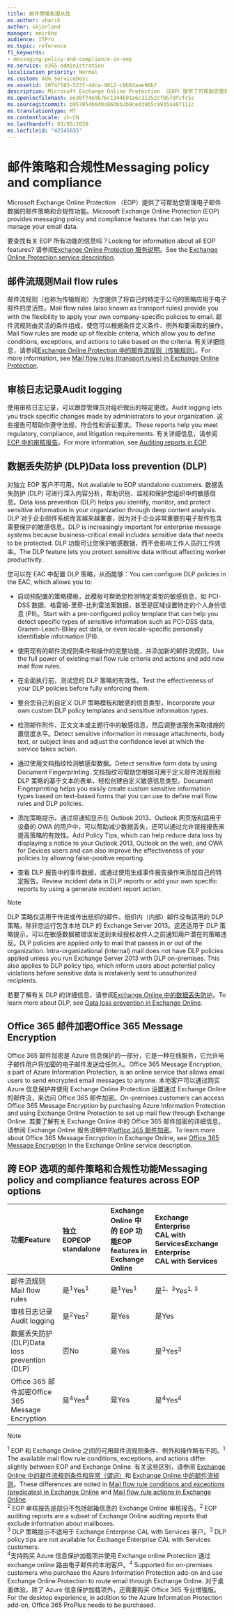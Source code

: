 ```yaml
---
title: 邮件策略和遵从性
ms.author: sharik
author: skjerland
manager: mnirkhe
audience: ITPro
ms.topic: reference
f1_keywords:
- messaging-policy-and-compliance-in-eop
ms.service: o365-administration
localization_priority: Normal
ms.custom: Adm_ServiceDesc
ms.assetid: 1074f583-523f-4dca-9012-c9b93aae96b7
description: Microsoft Exchange Online Protection （EOP）提供了可帮助您管理电子邮件数据的邮件策略和合规性功能。
ms.openlocfilehash: ee30f74e9b76c1344b91a6c31352cf857dfcfc5c
ms.sourcegitcommit: b957054b6d0a96dbb2b9ced39b5c9935aa07111c
ms.translationtype: MT
ms.contentlocale: zh-CN
ms.lasthandoff: 03/05/2020
ms.locfileid: "42545835"
---
```

# <a name="messaging-policy-and-compliance"></a><span data-ttu-id="48fcd-103">邮件策略和合规性</span><span class="sxs-lookup"><span data-stu-id="48fcd-103">Messaging policy and compliance</span></span>

<span data-ttu-id="48fcd-104">Microsoft Exchange Online Protection （EOP）提供了可帮助您管理电子邮件数据的邮件策略和合规性功能。</span><span class="sxs-lookup"><span data-stu-id="48fcd-104">Microsoft Exchange Online Protection (EOP) provides messaging policy and compliance features that can help you manage your email data.</span></span>

<span data-ttu-id="48fcd-105">要查找有关 EOP 所有功能的信息吗？</span><span class="sxs-lookup"><span data-stu-id="48fcd-105">Looking for information about all EOP features?</span></span> <span data-ttu-id="48fcd-106">请参阅[Exchange Online Protection 服务说明](exchange-online-protection-service-description.md)。</span><span class="sxs-lookup"><span data-stu-id="48fcd-106">See the [Exchange Online Protection service description](exchange-online-protection-service-description.md).</span></span>

## <a name="mail-flow-rules"></a><span data-ttu-id="48fcd-107">邮件流规则</span><span class="sxs-lookup"><span data-stu-id="48fcd-107">Mail flow rules</span></span>

<span data-ttu-id="48fcd-108">邮件流规则（也称为传输规则）为您提供了将自己的特定于公司的策略应用于电子邮件的灵活性。</span><span class="sxs-lookup"><span data-stu-id="48fcd-108">Mail flow rules (also known as transport rules) provide you with the flexibility to apply your own company-specific policies to email.</span></span> <span data-ttu-id="48fcd-109">邮件流规则由灵活的条件组成，使您可以根据条件定义条件、例外和要采取的操作。</span><span class="sxs-lookup"><span data-stu-id="48fcd-109">Mail flow rules are made up of flexible criteria, which allow you to define conditions, exceptions, and actions to take based on the criteria.</span></span> <span data-ttu-id="48fcd-110">有关详细信息，请参阅[Exchange Online Protection 中的邮件流规则（传输规则）](https://docs.microsoft.com/microsoft-365/security/office-365-security/mail-flow-rules-transport-rules-0)。</span><span class="sxs-lookup"><span data-stu-id="48fcd-110">For more information, see [Mail flow rules (transport rules) in Exchange Online Protection](https://docs.microsoft.com/microsoft-365/security/office-365-security/mail-flow-rules-transport-rules-0).</span></span>

## <a name="audit-logging"></a><span data-ttu-id="48fcd-111">审核日志记录</span><span class="sxs-lookup"><span data-stu-id="48fcd-111">Audit logging</span></span>

<span data-ttu-id="48fcd-112">使用审核日志记录，可以跟踪管理员对组织做出的特定更改。</span><span class="sxs-lookup"><span data-stu-id="48fcd-112">Audit logging lets you track specific changes made by administrators to your organization.</span></span> <span data-ttu-id="48fcd-113">这些报告可帮助你遵守法规、符合性和诉讼要求。</span><span class="sxs-lookup"><span data-stu-id="48fcd-113">These reports help you meet regulatory, compliance, and litigation requirements.</span></span> <span data-ttu-id="48fcd-114">有关详细信息，请参阅[EOP 中的审核报告](https://docs.microsoft.com/microsoft-365/security/office-365-security/auditing-reports-in-eop)。</span><span class="sxs-lookup"><span data-stu-id="48fcd-114">For more information, see [Auditing reports in EOP](https://docs.microsoft.com/microsoft-365/security/office-365-security/auditing-reports-in-eop).</span></span>

## <a name="data-loss-prevention-dlp"></a><span data-ttu-id="48fcd-115">数据丢失防护 (DLP)</span><span class="sxs-lookup"><span data-stu-id="48fcd-115">Data loss prevention (DLP)</span></span>

<span data-ttu-id="48fcd-116">对独立 EOP 客户不可用。</span><span class="sxs-lookup"><span data-stu-id="48fcd-116">Not available to EOP standalone customers.</span></span> <span data-ttu-id="48fcd-117">数据丢失防护 (DLP) 可进行深入内容分析，帮助识别、监视和保护您组织中的敏感信息。</span><span class="sxs-lookup"><span data-stu-id="48fcd-117">Data loss prevention (DLP) helps you identify, monitor, and protect sensitive information in your organization through deep content analysis.</span></span> <span data-ttu-id="48fcd-118">DLP 对于企业邮件系统而言越来越重要，因为对于企业非常重要的电子邮件包含需要保护的敏感信息。</span><span class="sxs-lookup"><span data-stu-id="48fcd-118">DLP is increasingly important for enterprise message systems because business-critical email includes sensitive data that needs to be protected.</span></span> <span data-ttu-id="48fcd-119">DLP 功能可让您保护敏感数据，而不会影响工作人员的工作效率。</span><span class="sxs-lookup"><span data-stu-id="48fcd-119">The DLP feature lets you protect sensitive data without affecting worker productivity.</span></span>

<span data-ttu-id="48fcd-120">您可以在 EAC 中配置 DLP 策略，从而能够：</span><span class="sxs-lookup"><span data-stu-id="48fcd-120">You can configure DLP policies in the EAC, which allows you to:</span></span>

- <span data-ttu-id="48fcd-121">启动预配置的策略模板，此模板可帮助您检测特定类型的敏感信息，如 PCI-DSS 数据、格雷姆-里奇-比利雷法案数据，甚至是区域设置特定的个人身份信息 (PII)。</span><span class="sxs-lookup"><span data-stu-id="48fcd-121">Start with a pre-configured policy template that can help you detect specific types of sensitive information such as PCI-DSS data, Gramm-Leach-Bliley act data, or even locale-specific personally identifiable information (PII).</span></span>

- <span data-ttu-id="48fcd-122">使用现有的邮件流规则条件和操作的完整功能，并添加新的邮件流规则。</span><span class="sxs-lookup"><span data-stu-id="48fcd-122">Use the full power of existing mail flow rule criteria and actions and add new mail flow rules.</span></span>

- <span data-ttu-id="48fcd-123">在全面执行前，测试您的 DLP 策略的有效性。</span><span class="sxs-lookup"><span data-stu-id="48fcd-123">Test the effectiveness of your DLP policies before fully enforcing them.</span></span>

- <span data-ttu-id="48fcd-124">整合您自己的自定义 DLP 策略模板和敏感的信息类型。</span><span class="sxs-lookup"><span data-stu-id="48fcd-124">Incorporate your own custom DLP policy templates and sensitive information types.</span></span>

- <span data-ttu-id="48fcd-125">检测邮件附件、正文文本或主题行中的敏感信息，然后调整该服务采取措施的置信度水平。</span><span class="sxs-lookup"><span data-stu-id="48fcd-125">Detect sensitive information in message attachments, body text, or subject lines and adjust the confidence level at which the service takes action.</span></span>

- <span data-ttu-id="48fcd-126">通过使用文档指纹检测敏感型数据。</span><span class="sxs-lookup"><span data-stu-id="48fcd-126">Detect sensitive form data by using Document Fingerprinting.</span></span> <span data-ttu-id="48fcd-127">文档指纹可帮助您根据可用于定义邮件流规则和 DLP 策略的基于文本的表单，轻松创建自定义敏感信息类型。</span><span class="sxs-lookup"><span data-stu-id="48fcd-127">Document Fingerprinting helps you easily create custom sensitive information types based on text-based forms that you can use to define mail flow rules and DLP policies.</span></span>

- <span data-ttu-id="48fcd-128">添加策略提示，通过将通知显示在 Outlook 2013、Outlook 网页版和适用于设备的 OWA 的用户中，可以帮助减少数据丢失，还可以通过允许误报报告来提高策略的有效性。</span><span class="sxs-lookup"><span data-stu-id="48fcd-128">Add Policy Tips, which can help reduce data loss by displaying a notice to your Outlook 2013, Outlook on the web, and OWA for Devices users and can also improve the effectiveness of your policies by allowing false-positive reporting.</span></span>

- <span data-ttu-id="48fcd-129">查看 DLP 报告中的事件数据，或通过使用生成事件报告操作来添加自己的特定报告。</span><span class="sxs-lookup"><span data-stu-id="48fcd-129">Review incident data in DLP reports or add your own specific reports by using a generate incident report action.</span></span>

> [!NOTE]
> <span data-ttu-id="48fcd-p106">DLP 策略仅适用于传进或传出组织的邮件。组织内（内部）邮件没有适用的 DLP 策略，除非您运行包含本地 DLP 的 Exchange Server 2013。这还适用于 DLP 策略提示，可以在敏感数据被错误发送到未经授权收件人之前通知用户潜在的策略违反。</span><span class="sxs-lookup"><span data-stu-id="48fcd-p106">DLP policies are applied only to mail that passes in or out of the organization. Intra-organizational (internal) mail does not have DLP policies applied unless you run Exchange Server 2013 with DLP on-premises. This also applies to DLP policy tips, which inform users about potential policy violations before sensitive data is mistakenly sent to unauthorized recipients.</span></span>

<span data-ttu-id="48fcd-133">若要了解有关 DLP 的详细信息，请参阅[Exchange Online 中的数据丢失防护](https://docs.microsoft.com/exchange/security-and-compliance/data-loss-prevention/data-loss-prevention)。</span><span class="sxs-lookup"><span data-stu-id="48fcd-133">To learn more about DLP, see [Data loss prevention in Exchange Online](https://docs.microsoft.com/exchange/security-and-compliance/data-loss-prevention/data-loss-prevention).</span></span>

## <a name="office-365-message-encryption"></a><span data-ttu-id="48fcd-134">Office 365 邮件加密</span><span class="sxs-lookup"><span data-stu-id="48fcd-134">Office 365 Message Encryption</span></span>

<span data-ttu-id="48fcd-135">Office 365 邮件加密是 Azure 信息保护的一部分，它是一种在线服务，它允许电子邮件用户将加密的电子邮件发送给任何人。</span><span class="sxs-lookup"><span data-stu-id="48fcd-135">Office 365 Message Encryption, a part of Azure Information Protection, is an online service that allows email users to send encrypted email messages to anyone.</span></span> <span data-ttu-id="48fcd-136">本地客户可以通过购买 Azure 信息保护并使用 Exchange Online Protection 设置通过 Exchange Online 的邮件流，来访问 Office 365 邮件加密。</span><span class="sxs-lookup"><span data-stu-id="48fcd-136">On-premises customers can access Office 365 Message Encryption by purchasing Azure Information Protection and using Exchange Online Protection to set up mail flow through Exchange Online.</span></span> <span data-ttu-id="48fcd-137">若要了解有关 Exchange Online 中的 Office 365 邮件加密的详细信息，请参阅 Exchange Online 服务说明中的[office 365 邮件加密](../exchange-online-service-description/message-policy-and-compliance.md#office-365-message-encryption)。</span><span class="sxs-lookup"><span data-stu-id="48fcd-137">To learn more about Office 365 Message Encryption in Exchange Online, see [Office 365 Message Encryption](../exchange-online-service-description/message-policy-and-compliance.md#office-365-message-encryption) in the Exchange Online service description.</span></span>

## <a name="messaging-policy-and-compliance-features-across-eop-options"></a><span data-ttu-id="48fcd-138">跨 EOP 选项的邮件策略和合规性功能</span><span class="sxs-lookup"><span data-stu-id="48fcd-138">Messaging policy and compliance features across EOP options</span></span>

|<span data-ttu-id="48fcd-139">**功能**</span><span class="sxs-lookup"><span data-stu-id="48fcd-139">**Feature**</span></span>|<span data-ttu-id="48fcd-140">**独立 EOP**</span><span class="sxs-lookup"><span data-stu-id="48fcd-140">**EOP standalone**</span></span>|<span data-ttu-id="48fcd-141">**Exchange Online 中<br/>的 EOP 功能**</span><span class="sxs-lookup"><span data-stu-id="48fcd-141">**EOP features in <br/> Exchange Online**</span></span>|<span data-ttu-id="48fcd-142">**Exchange Enterprise <br/> CAL with Services**</span><span class="sxs-lookup"><span data-stu-id="48fcd-142">**Exchange Enterprise <br/> CAL with Services**</span></span>|
|:-----|:-----|:-----|:-----|
|<span data-ttu-id="48fcd-143">邮件流规则</span><span class="sxs-lookup"><span data-stu-id="48fcd-143">Mail flow rules</span></span>|<span data-ttu-id="48fcd-144">是<sup>1</sup></span><span class="sxs-lookup"><span data-stu-id="48fcd-144">Yes<sup>1</sup></span></span>|<span data-ttu-id="48fcd-145">是<sup>1</sup></span><span class="sxs-lookup"><span data-stu-id="48fcd-145">Yes<sup>1</sup></span></span>|<span data-ttu-id="48fcd-146">是<sup>1、3</sup></span><span class="sxs-lookup"><span data-stu-id="48fcd-146">Yes<sup>1, 3</sup></span></span>|
|<span data-ttu-id="48fcd-147">审核日志记录</span><span class="sxs-lookup"><span data-stu-id="48fcd-147">Audit logging</span></span>|<span data-ttu-id="48fcd-148">是<sup>2</sup></span><span class="sxs-lookup"><span data-stu-id="48fcd-148">Yes<sup>2</sup></span></span>|<span data-ttu-id="48fcd-149">是</span><span class="sxs-lookup"><span data-stu-id="48fcd-149">Yes</span></span>|<span data-ttu-id="48fcd-150">是</span><span class="sxs-lookup"><span data-stu-id="48fcd-150">Yes</span></span>|
|<span data-ttu-id="48fcd-151">数据丢失防护 (DLP)</span><span class="sxs-lookup"><span data-stu-id="48fcd-151">Data loss prevention (DLP)</span></span>|<span data-ttu-id="48fcd-152">否</span><span class="sxs-lookup"><span data-stu-id="48fcd-152">No</span></span>|<span data-ttu-id="48fcd-153">是</span><span class="sxs-lookup"><span data-stu-id="48fcd-153">Yes</span></span>|<span data-ttu-id="48fcd-154">是<sup>3</sup></span><span class="sxs-lookup"><span data-stu-id="48fcd-154">Yes<sup>3</sup></span></span>|
|<span data-ttu-id="48fcd-155">Office 365 邮件加密</span><span class="sxs-lookup"><span data-stu-id="48fcd-155">Office 365 Message Encryption</span></span>|<span data-ttu-id="48fcd-156">是<sup>4</sup></span><span class="sxs-lookup"><span data-stu-id="48fcd-156">Yes<sup>4</sup></span></span>|<span data-ttu-id="48fcd-157">是</span><span class="sxs-lookup"><span data-stu-id="48fcd-157">Yes</span></span>|<span data-ttu-id="48fcd-158">是<sup>4</sup></span><span class="sxs-lookup"><span data-stu-id="48fcd-158">Yes<sup>4</sup></span></span>|

> [!NOTE]
> <span data-ttu-id="48fcd-159"><sup>1</sup> EOP 和 Exchange Online 之间的可用邮件流规则条件、例外和操作略有不同。</span><span class="sxs-lookup"><span data-stu-id="48fcd-159"><sup>1</sup> The available mail flow rule conditions, exceptions, and actions differ slightly between EOP and Exchange Online.</span></span> <span data-ttu-id="48fcd-160">有关这些区别，请参阅 [Exchange Online 中的邮件流规则条件和异常（谓词）](https://docs.microsoft.com/Exchange/security-and-compliance/mail-flow-rules/conditions-and-exceptions)和 [Exchange Online 中的邮件流规则](https://docs.microsoft.com/Exchange/security-and-compliance/mail-flow-rules/mail-flow-rule-actions)。</span><span class="sxs-lookup"><span data-stu-id="48fcd-160">These differences are noted in [Mail flow rule conditions and exceptions (predicates) in Exchange Online](https://docs.microsoft.com/Exchange/security-and-compliance/mail-flow-rules/conditions-and-exceptions) and [Mail flow rule actions in Exchange Online](https://docs.microsoft.com/Exchange/security-and-compliance/mail-flow-rules/mail-flow-rule-actions).</span></span> <br/>
> <span data-ttu-id="48fcd-161"><sup>2</sup> EOP 审核报告是部分不包括邮箱信息的 Exchange Online 审核报告。</span><span class="sxs-lookup"><span data-stu-id="48fcd-161"><sup>2</sup> EOP auditing reports are a subset of Exchange Online auditing reports that exclude information about mailboxes.</span></span> <br/>
> <span data-ttu-id="48fcd-162"><sup>3</sup> DLP 策略提示不适用于 Exchange Enterprise CAL with Services 客户。</span><span class="sxs-lookup"><span data-stu-id="48fcd-162"><sup>3</sup> DLP policy tips are not available for Exchange Enterprise CAL with Services customers.</span></span> <br/>
> <span data-ttu-id="48fcd-163"><sup>4</sup>支持购买 Azure 信息保护加载项并使用 Exchange online Protection 通过 exchange online 路由电子邮件的本地客户。</span><span class="sxs-lookup"><span data-stu-id="48fcd-163"><sup>4</sup> Supported for on-premises customers who purchase the Azure Information Protection add-on and use Exchange Online Protection to route email through Exchange Online.</span></span> <span data-ttu-id="48fcd-164">对于桌面体验，除了 Azure 信息保护加载项外，还需要购买 Office 365 专业增强版。</span><span class="sxs-lookup"><span data-stu-id="48fcd-164">For the desktop experience, in addition to the Azure Information Protection add-on, Office 365 ProPlus needs to be purchased.</span></span> <br/>
